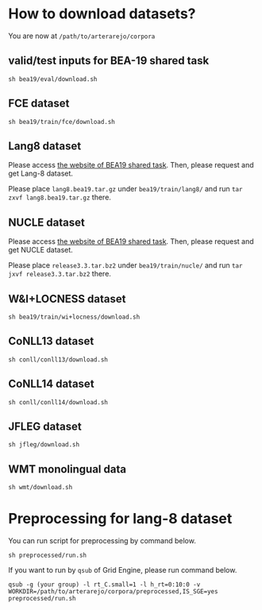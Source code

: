 # How to download datasets?

You are now at `/path/to/arterarejo/corpora`

## valid/test inputs for BEA-19 shared task
```
sh bea19/eval/download.sh 
```

## FCE dataset
```
sh bea19/train/fce/download.sh 
```

## Lang8 dataset
Please access [the website of BEA19 shared task](https://www.cl.cam.ac.uk/research/nl/bea2019st/#data).
Then, please request and get Lang-8 dataset.

Please place `lang8.bea19.tar.gz` under `bea19/train/lang8/` and run `tar zxvf lang8.bea19.tar.gz` there.

## NUCLE dataset
Please access [the website of BEA19 shared task](https://www.cl.cam.ac.uk/research/nl/bea2019st/#data).
Then, please request and get NUCLE dataset.

Please place `release3.3.tar.bz2` under `bea19/train/nucle/` and run `tar jxvf release3.3.tar.bz2` there.

## W&I+LOCNESS dataset
```
sh bea19/train/wi+locness/download.sh
```

## CoNLL13 dataset
```
sh conll/conll13/download.sh
```

## CoNLL14 dataset
```
sh conll/conll14/download.sh
```

## JFLEG dataset
```
sh jfleg/download.sh
```

## WMT monolingual data
```
sh wmt/download.sh
```

# Preprocessing for lang-8 dataset

You can run script for preprocessing by command below.

```
sh preprocessed/run.sh
```

If you want to run by `qsub` of Grid Engine, please run command below.

```
qsub -g (your group) -l rt_C.small=1 -l h_rt=0:10:0 -v WORKDIR=/path/to/arterarejo/corpora/preprocessed,IS_SGE=yes preprocessed/run.sh 
```

